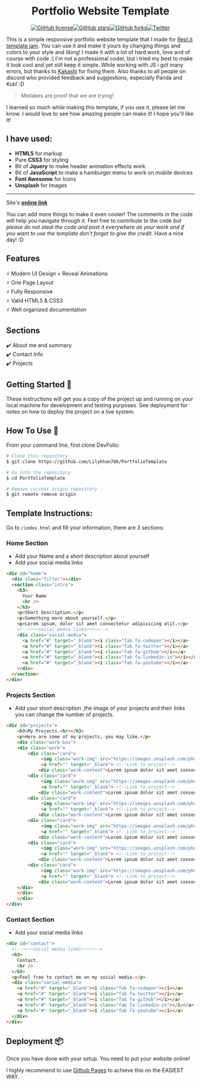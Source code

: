 <h1 align="center">Portfolio Website Template</h1>
<p align="center"><a href="https://github.com/Lilykhan786/PortfolioTemplate/blob/master/LICENSE"><img alt="GitHub license" src="https://img.shields.io/github/license/Lilykhan786/PortfolioTemplate"></a><a href="https://github.com/Lilykhan786/PortfolioTemplate/stargazers"><img alt="GitHub stars" src="https://img.shields.io/github/stars/Lilykhan786/PortfolioTemplate"></a><a href="https://github.com/Lilykhan786/PortfolioTemplate/network"><img alt="GitHub forks" src="https://img.shields.io/github/forks/Lilykhan786/PortfolioTemplate"></a><a href="https://twitter.com/intent/tweet?text=Wow:&url=https%3A%2F%2Fgithub.com%2FLilykhan786%2FPortfolioTemplate"><img alt="Twitter" src="https://img.shields.io/twitter/url?style=social&url=https%3A%2F%2Ftwitter.com"></a></p>

This is a simple responsive portfolio website template that I made for [Repl.it](https://repl.it) [template jam](https://repl.it/talk/templates/Portfolio-Site-Template/37272). You can use it and make it yours by changing things and colors to your style and liking! I made it with a lot of hard work, love and of course with code :) I'm not a professional coder, but i tried my best to make it look cool and yet still keep it simple. While working with JS i got many errors, but thanks to [Kakashi](https://repl.it/@apoorvsingal) for fixing them. Also thanks to all people on discord who provided feedback and suggestions, especially Panda and Kub! :D

> Mistakes are proof that we are trying!

I learned so much while making this template, if you use it, please let me know. I would love to see how amazing people can make it! I hope you'll like it!

## I have used:
+ **HTML5** for markup
+ Pure **CSS3** for styling 
+ Bit of **Jquery** to make header animation effects work
+ Bit of **JavaScript** to make a hamburger menu to work on mobile devices 
+ **Font Awesome** for Icons 
+ **Unsplash** for Images 

***
Site's [**online link**](https://portfolio-site-template.lilykhan.repl.co/)

You can add more things to make it even cooler! The comments in the code will help you navigate through it.
Feel free to contribute to the code _but please do not steal the code and post it everywhere as your work and if you want to use the template don't forget to give the credit._  Have a nice day! :D 

## Features

⚡️ Modern UI Design + Reveal Animations\
⚡️ One Page Layout\
⚡️ Fully Responsive\
⚡️ Valid HTML5 & CSS3\
⚡️ Well organized documentation

## Sections

✔️ About me and summary\
✔️ Contact Info\
✔️ Projects


## Getting Started 🚀

These instructions will get you a copy of the project up and running on your local machine for development and testing purposes. See deployment for notes on how to deploy the project on a live system.

## How To Use 🔧

From your command line, first clone DevFolio:

```bash
# Clone this repository
$ git clone https://github.com/Lilykhan786/PortfolioTemplate

# Go into the repository
$ cd PortfolioTemplate

# Remove current origin repository
$ git remote remove origin
```
## Template Instructions:

Go to `/index.html` and fill your information, there are 3 sections:

### Home Section

- Add your Name and a short description about yourself
- Add your social media links

```html
<div id="home">
  <div class="filter"></div>
  <section class="intro">
    <h3>
      Your Name
      <hr />
    </h3>
    <p>Short Description.</p>
    <p>Something more about yourself.</p>
    <p>Lorem ipsum, dolor sit amet consectetur adipisicing elit.</p>
    <!--────social media links─────-->
    <div class="social-media">
      <a href="#" target="_blank"><i class="fab fa-codepen"></i></a>
      <a href="#" target="_blank"><i class="fab fa-twitter"></i></a>
      <a href="#" target="_blank"><i class="fab fa-github"></i></a>
      <a href="#" target="_blank"><i class="fab fa-linkedin-in"></i></a>
      <a href="#" target="_blank"><i class="fab fa-youtube"></i></a>
    </div>
  </section>
</div>
```

### Projects Section
- Add your short description ,the image of your projects and their links you can change the number of projects.

```html
<div id="projects"> 
	<h3>My Projects.<hr></h3>
	<p>Here are some of my projects, you may like.</p>
	<div class="work-box">
	<div class="work">
		<div class="card">
			 <img class="work-img" src="https://images.unsplash.com/photo-1483546416237-76fd26bbcdd1?ixlib=rb-1.2.1&ixid=eyJhcHBfaWQiOjEyMDd9&auto=format&fit=crop&w=1350&q=80">
			 <a href="" target="_blank"> <!--Link to project-->
			<div class="work-content">Lorem ipsum dolor sit amet consectetur.</div></a>
		<div class="card">
			 <img class="work-img" src="https://images.unsplash.com/photo-1483546416237-76fd26bbcdd1?ixlib=rb-1.2.1&ixid=eyJhcHBfaWQiOjEyMDd9&auto=format&fit=crop&w=1350&q=80">
			 <a href="" target="_blank"> <!--Link to project-->
			<div class="work-content">Lorem ipsum dolor sit amet consectetur.</div></a>
		<div class="card">
			 <img class="work-img" src="https://images.unsplash.com/photo-1483546416237-76fd26bbcdd1?ixlib=rb-1.2.1&ixid=eyJhcHBfaWQiOjEyMDd9&auto=format&fit=crop&w=1350&q=80">
			 <a href="" target="_blank"> <!--Link to project-->
			<div class="work-content">Lorem ipsum dolor sit amet consectetur.</div></a>
		<div class="card">
			 <img class="work-img" src="https://images.unsplash.com/photo-1483546416237-76fd26bbcdd1?ixlib=rb-1.2.1&ixid=eyJhcHBfaWQiOjEyMDd9&auto=format&fit=crop&w=1350&q=80">
			 <a href="" target="_blank"> <!--Link to project-->
			<div class="work-content">Lorem ipsum dolor sit amet consectetur.</div></a>
		<div class="card">
			 <img class="work-img" src="https://images.unsplash.com/photo-1483546416237-76fd26bbcdd1?ixlib=rb-1.2.1&ixid=eyJhcHBfaWQiOjEyMDd9&auto=format&fit=crop&w=1350&q=80">
			 <a href="" target="_blank"> <!--Link to project-->
			<div class="work-content">Lorem ipsum dolor sit amet consectetur.</div></a>
		<div class="card">
			 <img class="work-img" src="https://images.unsplash.com/photo-1483546416237-76fd26bbcdd1?ixlib=rb-1.2.1&ixid=eyJhcHBfaWQiOjEyMDd9&auto=format&fit=crop&w=1350&q=80">
			 <a href="" target="_blank"> <!--Link to project-->
			<div class="work-content">Lorem ipsum dolor sit amet consectetur.</div></a>
    </div> 	  
	</div>
	</div>
</div>
```
### Contact Section

- Add your social media links

```html
<div id="contact">
  <!--────social media links─────-->
  <h3>
    Contact.
    <hr />
  </h3>
  <p>Feel free to contact me on my social media.</p>
  <div class="social-media">
    <a href="#" target="_blank"><i class="fab fa-codepen"></i></a>
    <a href="#" target="_blank"><i class="fab fa-twitter"></i></a>
    <a href="#" target="_blank"><i class="fab fa-github"></i></a>
    <a href="#" target="_blank"><i class="fab fa-linkedin-in"></i></a>
    <a href="#" target="_blank"><i class="fab fa-youtube"></i></a>
  </div>
</div>
```
## Deployment 📦

Once you have done with your setup. You need to put your website online!

I highly recommend to use [Github Pages](https://pages.github.com/) to achieve this on the EASIEST WAY.
